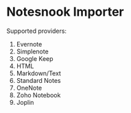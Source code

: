 # Notesnook Importer

Supported providers:

1. Evernote
2. Simplenote
3. Google Keep
4. HTML
5. Markdown/Text
6. Standard Notes
7. OneNote
8. Zoho Notebook
9. Joplin
